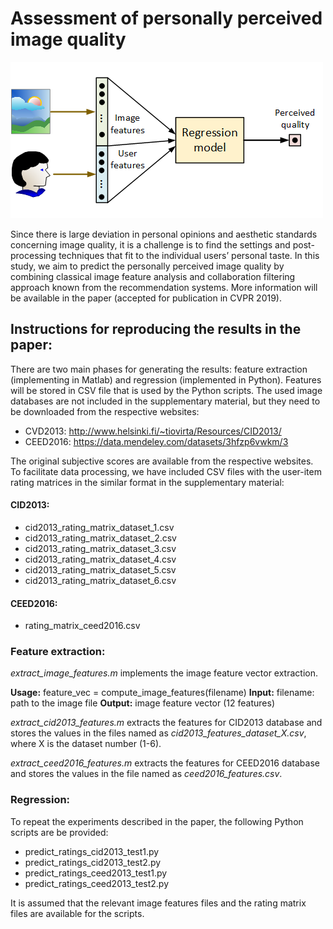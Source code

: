 # Assessment of personally perceived image quality

![Personal image preference estimation](https://github.com/jarikorhonen/personal_image_preferences/blob/master/cvpr2019.png)

Since there is large deviation in personal opinions and aesthetic standards concerning image quality, it is a challenge is to find the settings and post-processing techniques that fit to the individual users’ personal taste. In this study, we aim to predict the personally perceived image quality by combining classical image feature analysis and collaboration filtering approach known from the recommendation systems. More information will be available in the paper (accepted for publication in CVPR 2019).

## Instructions for reproducing the results in the paper:

There are two main phases for generating the results: feature extraction (implementing in Matlab) and regression (implemented in Python). Features will be stored in CSV file that is used by the Python scripts. The used image databases are not included in the supplementary material, but they need to be downloaded from the respective websites:

* CVD2013: http://www.helsinki.fi/~tiovirta/Resources/CID2013/
* CEED2016: https://data.mendeley.com/datasets/3hfzp6vwkm/3

The original subjective scores are available from the respective websites. To facilitate data processing, we have included CSV files with the user-item rating matrices in the similar format in the supplementary material:

#### CID2013:

* cid2013_rating_matrix_dataset_1.csv
* cid2013_rating_matrix_dataset_2.csv
* cid2013_rating_matrix_dataset_3.csv
* cid2013_rating_matrix_dataset_4.csv
* cid2013_rating_matrix_dataset_5.csv
* cid2013_rating_matrix_dataset_6.csv 

#### CEED2016:

* rating_matrix_ceed2016.csv

### Feature extraction:

_extract_image_features.m_ implements the image feature vector extraction. 

__Usage:__ feature_vec = compute_image_features(filename)
__Input:__ filename: path to the image file
__Output:__ image feature vector (12 features)

_extract_cid2013_features.m_ extracts the features for CID2013 database and stores the values in the files named as _cid2013_features_dataset_X.csv_, where X is the dataset number (1-6).

_extract_ceed2016_features.m_ extracts the features for CEED2016 database and stores the values in the file named as _ceed2016_features.csv_.

### Regression:

To repeat the experiments described in the paper, the following Python scripts are be provided:

* predict_ratings_cid2013_test1.py
* predict_ratings_cid2013_test2.py
* predict_ratings_ceed2013_test1.py
* predict_ratings_ceed2013_test2.py

It is assumed that the relevant image features files and the rating matrix files are available for the scripts.


